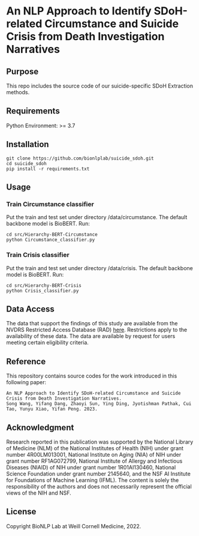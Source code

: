 # An NLP Approach to Identify SDoH-related Circumstance and Suicide Crisis from Death Investigation Narratives

## Purpose
This repo includes the source code of our suicide-specific SDoH Extraction methods.

## Requirements
Python Environment: >= 3.7

## Installation
```
git clone https://github.com/bionlplab/suicide_sdoh.git
cd suicide_sdoh
pip install -r requirements.txt
```

## Usage
### Train Circumstance classifier

Put the train and test set under directory /data/circumstance. The default backbone model is BioBERT. Run:
```
cd src/Hierarchy-BERT-Circumstance
python Circumstance_classifier.py
```

### Train Crisis classifier

Put the train and test set under directory /data/crisis. The default backbone model is BioBERT. Run:
```
cd src/Hierarchy-BERT-Crisis
python Crisis_classifier.py
```

## Data Access

The data that support the findings of this study are available from the NVDRS Restricted Access Database (RAD) [here](https://www.cdc.gov/violenceprevention/datasources/nvdrs/dataaccess.html). Restrictions apply to the availability of these data. The data are available by request for users meeting certain eligibility criteria.

## Reference

This repository contains source codes for the work introduced in this following paper:
```
An NLP Approach to Identify SDoH-related Circumstance and Suicide Crisis from Death Investigation Narratives. 
Song Wang, Yifang Dang, Zhaoyi Sun, Ying Ding, Jyotishman Pathak, Cui Tao, Yunyu Xiao, Yifan Peng. 2023.
```

## Acknowledgment

Research reported in this publication was supported by the National Library of Medicine (NLM) of the National Institutes of Health (NIH) under grant number 4R00LM013001, National Institute on Aging (NIA) of NIH under grant number RF1AG072799, National Institute of Allergy and Infectious Diseases (NIAID) of NIH under grant number 1R01AI130460, National Science Foundation under grant number 2145640, and the NSF AI Institute for Foundations of Machine Learning (IFML). The content is solely the responsibility of the authors and does not necessarily represent the official views of the NIH and NSF.

## License

Copyright BioNLP Lab at Weill Cornell Medicine, 2022.
